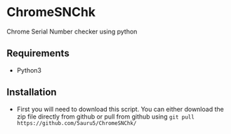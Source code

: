 # ChromeSNChk
Chrome Serial Number checker using python

## Requirements
- Python3
## Installation
- First you will need to download this script. You can either download the zip file directly from github or pull from github using ```git pull https://github.com/5auru5/ChromeSNChk/```
